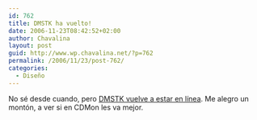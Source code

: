```yaml
---
id: 762
title: DMSTK ha vuelto!
date: 2006-11-23T08:42:52+02:00
author: Chavalina
layout: post
guid: http://www.wp.chavalina.net/?p=762
permalink: /2006/11/23/post-762/
categories:
  - Diseño
---
```

No sé desde cuando, pero <a href="http://www.domestika.org/" target="_blank">DMSTK vuelve a estar en l&iacute;nea</a>. Me alegro un montón, a ver si en CDMon les va mejor.